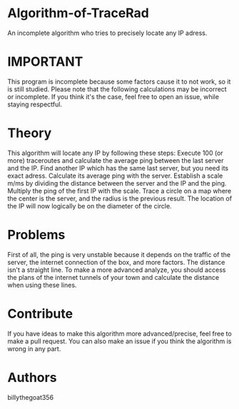 # Algorithm-of-TraceRad
An incomplete algorithm who tries to precisely locate any IP adress.

# IMPORTANT
This program is incomplete because some factors cause it to not work, so it is still studied.
Please note that the following calculations may be incorrect or incomplete.
If you think it's the case, feel free to open an issue, while staying respectful.

# Theory
This algorithm will locate any IP by following these steps:
Execute 100 (or more) traceroutes and calculate the average ping between the last server and the IP.
Find another IP which has the same last server, but you need its exact adress.
Calculate its average ping with the server.
Establish a scale m/ms by dividing the distance between the server and the IP and the ping.
Multiply the ping of the first IP with the scale.
Trace a circle on a map where the center is the server, and the radius is the previous result.
The location of the IP will now logically be on the diameter of the circle.

# Problems
First of all, the ping is very unstable because it depends on the traffic of the server, the internet connection of the box, and more factors.
The distance isn't a straight line. To make a more advanced analyze, you should access the plans of the internet tunnels of your town and calculate the distance when using these lines.

# Contribute
If you have ideas to make this algorithm more advanced/precise, feel free to make a pull request.
You can also make an issue if you think the algorithm is wrong in any part.


# Authors
billythegoat356


